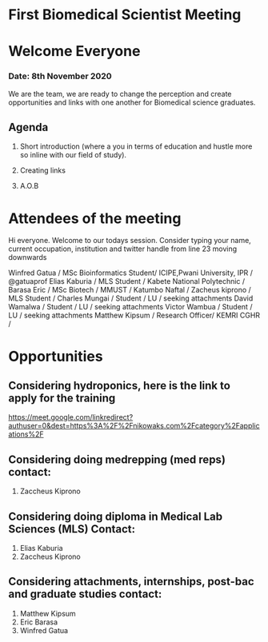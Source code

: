 # First Biomedical Scientist Meeting
# Welcome Everyone
### Date: 8th November 2020
We are the team, we are ready to change the perception and create opportunities and links with one another for Biomedical science graduates.


## Agenda

1. Short introduction (where a you in terms of  education and hustle  more so inline  with our field  of study).

2. Creating  links

3. A.O.B



# Attendees of the meeting

Hi everyone.
Welcome to our todays session.
Consider typing your name, current occupation, institution and twitter handle from line  23 moving downwards

Winfred Gatua / MSc Bioinformatics Student/ ICIPE,Pwani University, IPR / @gatuaprof
Elias Kaburia / MLS Student / Kabete National Polytechnic /
Barasa Eric / MSc Biotech / MMUST /
Katumbo Naftal / 
Zacheus kiprono / MLS Student /
Charles Mungai / Student / LU / seeking attachments
David Wamalwa / Student / LU / seeking attachments
Victor Wambua / Student / LU / seeking attachments
Matthew Kipsum / Research Officer/ KEMRI CGHR /




# Opportunities

## Considering hydroponics, here is the link to apply for the training
https://meet.google.com/linkredirect?authuser=0&dest=https%3A%2F%2Fnikowaks.com%2Fcategory%2Fapplications%2F

## Considering doing medrepping (med reps) contact: 
1. Zaccheus Kiprono

## Considering doing diploma in Medical Lab Sciences (MLS) Contact:

1. Elias Kaburia
2. Zaccheus Kiprono

## Considering attachments, internships, post-bac and graduate studies contact:
1. Matthew Kipsum
2. Eric Barasa
3. Winfred Gatua
